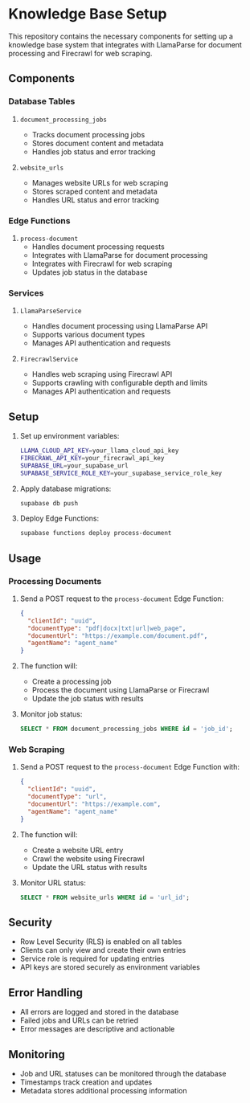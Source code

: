 
# Knowledge Base Setup

This repository contains the necessary components for setting up a knowledge base system that integrates with LlamaParse for document processing and Firecrawl for web scraping.

## Components

### Database Tables

1. `document_processing_jobs`
   - Tracks document processing jobs
   - Stores document content and metadata
   - Handles job status and error tracking

2. `website_urls`
   - Manages website URLs for web scraping
   - Stores scraped content and metadata
   - Handles URL status and error tracking

### Edge Functions

1. `process-document`
   - Handles document processing requests
   - Integrates with LlamaParse for document processing
   - Integrates with Firecrawl for web scraping
   - Updates job status in the database

### Services

1. `LlamaParseService`
   - Handles document processing using LlamaParse API
   - Supports various document types
   - Manages API authentication and requests

2. `FirecrawlService`
   - Handles web scraping using Firecrawl API
   - Supports crawling with configurable depth and limits
   - Manages API authentication and requests

## Setup

1. Set up environment variables:
   ```bash
   LLAMA_CLOUD_API_KEY=your_llama_cloud_api_key
   FIRECRAWL_API_KEY=your_firecrawl_api_key
   SUPABASE_URL=your_supabase_url
   SUPABASE_SERVICE_ROLE_KEY=your_supabase_service_role_key
   ```

2. Apply database migrations:
   ```bash
   supabase db push
   ```

3. Deploy Edge Functions:
   ```bash
   supabase functions deploy process-document
   ```

## Usage

### Processing Documents

1. Send a POST request to the `process-document` Edge Function:
   ```json
   {
     "clientId": "uuid",
     "documentType": "pdf|docx|txt|url|web_page",
     "documentUrl": "https://example.com/document.pdf",
     "agentName": "agent_name"
   }
   ```

2. The function will:
   - Create a processing job
   - Process the document using LlamaParse or Firecrawl
   - Update the job status with results

3. Monitor job status:
   ```sql
   SELECT * FROM document_processing_jobs WHERE id = 'job_id';
   ```

### Web Scraping

1. Send a POST request to the `process-document` Edge Function with:
   ```json
   {
     "clientId": "uuid",
     "documentType": "url",
     "documentUrl": "https://example.com",
     "agentName": "agent_name"
   }
   ```

2. The function will:
   - Create a website URL entry
   - Crawl the website using Firecrawl
   - Update the URL status with results

3. Monitor URL status:
   ```sql
   SELECT * FROM website_urls WHERE id = 'url_id';
   ```

## Security

- Row Level Security (RLS) is enabled on all tables
- Clients can only view and create their own entries
- Service role is required for updating entries
- API keys are stored securely as environment variables

## Error Handling

- All errors are logged and stored in the database
- Failed jobs and URLs can be retried
- Error messages are descriptive and actionable

## Monitoring

- Job and URL statuses can be monitored through the database
- Timestamps track creation and updates
- Metadata stores additional processing information
